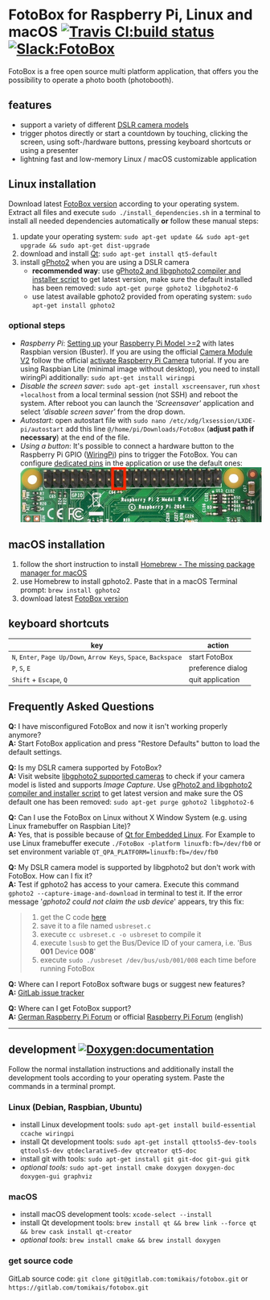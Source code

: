 # FotoBox for Raspberry Pi, Linux and macOS [![Travis CI:build status](https://travis-ci.org/tomikais/fotobox.svg?branch=develop)](https://travis-ci.org/tomikais/fotobox) [![Slack:FotoBox](https://img.shields.io/badge/slack-FotoBox-blue.svg?logo=slack)](https://foto-box.slack.com/messages/CL3JQ1VJ8/)

FotoBox is a free open source multi platform application, that offers you the possibility to operate a photo booth (photobooth).

## features

* support a variety of different [DSLR camera models](http://www.gphoto.org/proj/libgphoto2/support.php)
* trigger photos directly or start a countdown by touching, clicking the screen, using soft-/hardware buttons, pressing keyboard shortcuts or using a presenter
* lightning fast and low-memory Linux / macOS customizable application

## Linux installation

Download latest [FotoBox version](https://github.com/tomikais/fotobox/releases) according to your operating system. Extract all files and execute `sudo ./install_dependencies.sh` in a terminal to install all needed dependencies automatically __or__ follow these manual steps:

1. update your operating system: `sudo apt-get update && sudo apt-get upgrade && sudo apt-get dist-upgrade`
2. download and install [Qt](https://www.qt.io): `sudo apt-get install qt5-default`
3. install [gPhoto2](http://gphoto.org) when you are using a DSLR camera
    * __recommended way__: use [gPhoto2 and libgphoto2 compiler and installer script](http://github.com/gonzalo/gphoto2-updater) to get latest version, make sure the default installed has been removed: `sudo apt-get purge gphoto2 libgphoto2-6`
    * use latest available gphoto2 provided from operating system: `sudo apt-get install gphoto2`

### optional steps

* _Raspberry Pi_: [Setting up](https://projects.raspberrypi.org/en/projects/raspberry-pi-setting-up) your [Raspberry Pi Model >=2](https://www.raspberrypi.org/products/) with lates Raspbian version (Buster). If you are using the official [Camera Module V2](https://www.raspberrypi.org/products/camera-module-v2/) follow the official [activate Raspberry Pi Camera](https://www.raspberrypi.org/documentation/usage/camera/) tutorial. If you are using Raspbian Lite (minimal image without desktop), you need to install wiringPi additionally: `sudo apt-get install wiringpi`
* _Disable the screen saver_: `sudo apt-get install xscreensaver`, run `xhost +localhost` from a local terminal session (not SSH) and reboot the system. After reboot you can launch the *'Screensaver'* application and select *'disable screen saver'* from the drop down.
* _Autostart_: open autostart file with `sudo nano /etc/xdg/lxsession/LXDE-pi/autostart` add this line `@/home/pi/Downloads/FotoBox` (__adjust path if necessary__) at the end of the file.
* _Using a button_: It's possible to connect a hardware button to the Raspberry Pi GPIO ([WiringPi](http://wiringpi.com)) pins to trigger the FotoBox. You can configure [dedicated pins](http://wiringpi.com/pins/) in the application or use the default ones:  
![Raspberry Pi 2 Model B default GPIO used by FotoBox](other/RaspPi_2B_default_GPIO.jpg)

## macOS installation

1. follow the short instruction to install [Homebrew - The missing package manager for macOS](https://brew.sh/)
2. use Homebrew to install gphoto2. Paste that in a macOS Terminal prompt: `brew install gphoto2`
3. download latest [FotoBox version](https://github.com/tomikais/fotobox/releases)

## keyboard shortcuts

| key                                                              | action            |
|------------------------------------------------------------------|-------------------|
| `N`, `Enter`, `Page Up/Down`, `Arrow Keys`, `Space`, `Backspace` | start FotoBox     |
| `P`, `S`, `E`                                                    | preference dialog |
| `Shift` + `Escape`, `Q`                                          | quit application  |

## Frequently Asked Questions

**Q:** I have misconfigured FotoBox and now it isn't working properly anymore?  
**A:** Start FotoBox application and press "Restore Defaults" button to load the default settings.

**Q:** Is my DSLR camera supported by FotoBox?  
**A:** Visit website [libgphoto2 supported cameras](http://www.gphoto.org/proj/libgphoto2/support.php) to check if your camera model is listed and supports _Image Capture_. Use [gPhoto2 and libgphoto2 compiler and installer script](http://github.com/gonzalo/gphoto2-updater) to get latest version and make sure the OS default one has been removed: `sudo apt-get purge gphoto2 libgphoto2-6`

**Q:** Can I use the FotoBox on Linux without X Window System (e.g. using Linux framebuffer on Raspbian Lite)?  
**A:** Yes, that is possible because of [Qt for Embedded Linux](https://doc.qt.io/qt-5/embedded-linux.html). For Example to use Linux framebuffer execute `./FotoBox -platform linuxfb:fb=/dev/fb0` or set environment variable `QT_QPA_PLATFORM=linuxfb:fb=/dev/fb0`

**Q:** My DSLR camera model is supported by libgphoto2 but don't work with FotoBox. How can I fix it?  
**A:** Test if gphoto2 has access to your camera. Execute this command `gphoto2 --capture-image-and-download` in terminal to test it. If the error message '_gphoto2 could not claim the usb device_' appears, try this fix:

> 1. get the C code [here](http://marc.info/?l=linux-usb&m=121459435621262&q=p3)
> 2. save it to a file named `usbreset.c`
> 3. execute `cc usbreset.c -o usbreset` to compile it
> 4. execute `lsusb` to get the Bus/Device ID of your camera, i.e. 'Bus __001__ Device __008__'
> 5. execute `sudo ./usbreset /dev/bus/usb/001/008` each time before running FotoBox

**Q:** Where can I report FotoBox software bugs or suggest new features?  
**A:** [GitLab issue tracker](https://gitlab.com/tomikais/fotobox/issues)

**Q:** Where can I get FotoBox support?  
**A:** [German Raspberry Pi Forum](https://forum-raspberrypi.de/forum/thread/39672-fotobox-projekt-fuer-den-raspberry-pi-c-qt-wiringpi-gphoto2/) or official [Raspberry Pi Forum](https://www.raspberrypi.org/forums/viewtopic.php?t=218279) (english)

---

## development [![Doxygen:documentation](https://img.shields.io/badge/Doxygen-documentation-lightgrey.svg?logo=doxygen)](https://tomikais.github.io/fotobox)

Follow the normal installation instructions and additionally install the development tools according to your operating system. Paste the commands in a terminal prompt.

### Linux (Debian, Raspbian, Ubuntu)

* install Linux development tools: `sudo apt-get install build-essential ccache wiringpi`
* install Qt development tools: `sudo apt-get install qttools5-dev-tools qttools5-dev qtdeclarative5-dev qtcreator qt5-doc`
* install git with tools: `sudo apt-get install git git-doc git-gui gitk`
* _optional tools:_ `sudo apt-get install cmake doxygen doxygen-doc doxygen-gui graphviz`

### macOS

* install macOS development tools: `xcode-select --install`
* install Qt development tools: `brew install qt && brew link --force qt && brew cask install qt-creator`
* _optional tools:_ `brew install cmake && brew install doxygen`

### get source code

GitLab source code: `git clone git@gitlab.com:tomikais/fotobox.git` or `https://gitlab.com/tomikais/fotobox.git`
